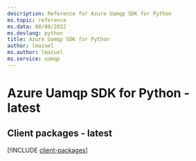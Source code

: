 ```yaml
---
description: Reference for Azure Uamqp SDK for Python
ms.topic: reference
ms.data: 08/08/2022
ms.devlang: python
title: Azure Uamqp SDK for Python
author: lmazuel
ms.author: lmazuel
ms.service: uamqp
---
```

# Azure Uamqp SDK for Python - latest

## Client packages - latest
[!INCLUDE [client-packages](uamqp-client-index.md)]